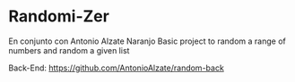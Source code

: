 # Randomi-Zer

En conjunto con Antonio Alzate Naranjo
Basic project to random a range of numbers and random a given list

Back-End: https://github.com/AntonioAlzate/random-back
